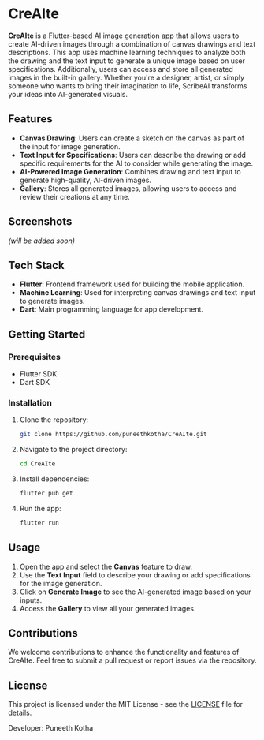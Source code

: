 # CreAIte

**CreAIte** is a Flutter-based AI image generation app that allows users to create AI-driven images through a combination of canvas drawings and text descriptions. This app uses machine learning techniques to analyze both the drawing and the text input to generate a unique image based on user specifications. Additionally, users can access and store all generated images in the built-in gallery. Whether you're a designer, artist, or simply someone who wants to bring their imagination to life, ScribeAI transforms your ideas into AI-generated visuals.



## Features

- **Canvas Drawing**: Users can create a sketch on the canvas as part of the input for image generation.
- **Text Input for Specifications**: Users can describe the drawing or add specific requirements for the AI to consider while generating the image.
- **AI-Powered Image Generation**: Combines drawing and text input to generate high-quality, AI-driven images.
- **Gallery**: Stores all generated images, allowing users to access and review their creations at any time.
  
## Screenshots
*(will be added soon)*

## Tech Stack

- **Flutter**: Frontend framework used for building the mobile application.
- **Machine Learning**: Used for interpreting canvas drawings and text input to generate images.
- **Dart**: Main programming language for app development.

## Getting Started

### Prerequisites
- Flutter SDK
- Dart SDK

### Installation
1. Clone the repository:
   ```bash
   git clone https://github.com/puneethkotha/CreAIte.git
   ```
2. Navigate to the project directory:
   ```bash
   cd CreAIte
   ```
3. Install dependencies:
   ```bash
   flutter pub get
   ```
4. Run the app:
   ```bash
   flutter run
   ```

## Usage

1. Open the app and select the **Canvas** feature to draw.
2. Use the **Text Input** field to describe your drawing or add specifications for the image generation.
3. Click on **Generate Image** to see the AI-generated image based on your inputs.
4. Access the **Gallery** to view all your generated images.

## Contributions

We welcome contributions to enhance the functionality and features of CreAIte. Feel free to submit a pull request or report issues via the repository.

## License

This project is licensed under the MIT License - see the [LICENSE](LICENSE) file for details.

Developer: Puneeth Kotha
